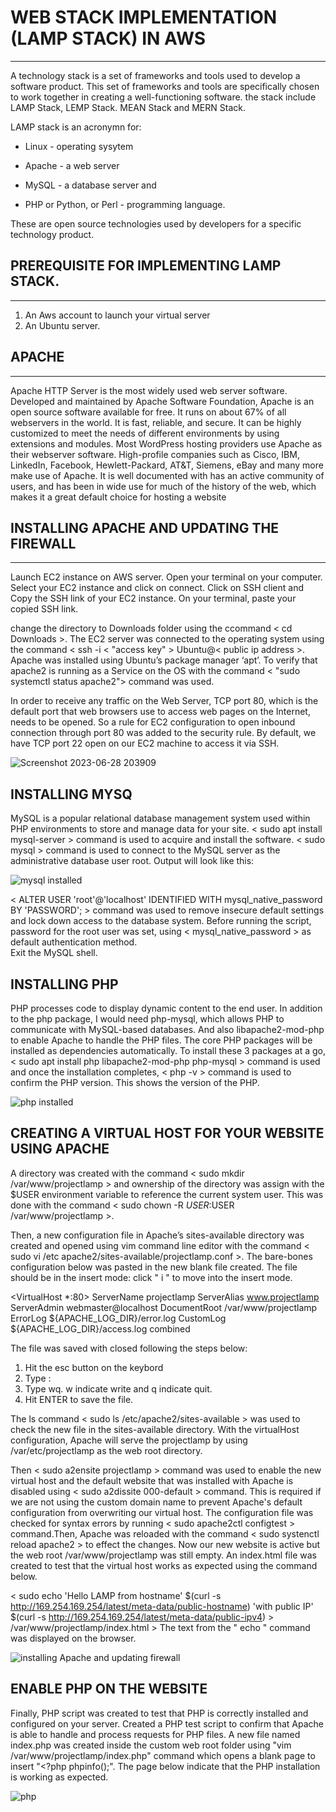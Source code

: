 # WEB STACK IMPLEMENTATION (LAMP STACK) IN AWS
---
 A technology stack is a set of frameworks and tools used to develop a software product. This set of frameworks and tools are specifically chosen to work together in creating a well-functioning software. the stack include LAMP Stack, LEMP Stack. MEAN Stack and MERN Stack. 
 
 LAMP stack is an acronymn for:
 <!-- UL -->
 * Linux - operating sysytem
 
 * Apache - a web server
 
 * MySQL - a database server and
 
 * PHP or Python, or Perl - programming language. 
 
 These are open source technologies used by developers for a specific technology product. 

## PREREQUISITE FOR IMPLEMENTING LAMP STACK.
---
<!-- OL -->
1. An Aws account to launch your virtual server
1. An Ubuntu server. 

##  APACHE
---
<P>Apache HTTP Server is the most widely used web server software. Developed and maintained by Apache Software Foundation, Apache is an open source software available for free. It runs on about 67% of all webservers in the world. It is fast, reliable, and secure. It can be highly customized to meet the needs of different environments by using extensions and modules. Most WordPress hosting providers use Apache as their webserver software. High-profile companies such as Cisco, IBM, LinkedIn, Facebook, Hewlett-Packard, AT&T, Siemens, eBay and many more make use of Apache. It is well documented with has an active community of users, and has been in wide use for much of the history of the web, which makes it a great default choice for hosting a website</P>

## INSTALLING APACHE AND UPDATING THE FIREWALL
---
<p>Launch EC2 instance on AWS server. Open your terminal on your computer. Select your EC2 instance and click on connect. Click on SSH client and Copy the SSH link of your EC2 instance. 
On your terminal, paste your copied SSH link. 
 
 change the directory to  Downloads folder using the ccommand < cd Downloads >. The EC2 server was connected to the operating system using the command < ssh -i < "access key" > Ubuntu@< public ip address >.  Apache was installed using Ubuntu’s package manager ‘apt’.
To verify that apache2 is running as a Service on the OS with the command
< "sudo systemctl status apache2"> command was used.

In order to receive any traffic on the Web Server, TCP port 80, which is the default port that web browsers use to access web pages on the Internet, needs to be opened. So a rule for EC2 configuration to open inbound connection through port 80 was added to the security rule. By default, we have TCP port 22 open on our EC2 machine to access it via SSH. 

![Screenshot 2023-06-28 203909](https://github.com/Saidat23/devops.pbl/assets/138054715/74f0bffa-4a70-42e2-8c16-e7c5556fc340)

## INSTALLING MYSQ
  MySQL is a popular relational database management system used within PHP environments to store and manage data for your site.
< sudo apt install mysql-server > command is used to acquire and install the software.
< sudo mysql > command is used to connect to the MySQL server as the administrative database user root.
 Output will look like this:
 
![mysql installed](https://github.com/Saidat23/devops.pbl/assets/138054715/36144c9f-6490-445b-ac37-6f6301b51f92)

< ALTER USER 'root'@'localhost' IDENTIFIED WITH mysql_native_password BY 'PASSWORD'; > command was used to remove insecure default settings and lock down access to the database system. Before running the script, password for the root user was set, using < mysql_native_password > as default authentication method.  
Exit the MySQL shell.

## INSTALLING PHP
 PHP  processes code to display dynamic content to the end user. In addition to the php package, I would need php-mysql, which allows PHP to communicate with MySQL-based databases. And also libapache2-mod-php to enable Apache to handle the PHP files. The core PHP packages will be installed as dependencies automatically.
To install these 3 packages at a go, < sudo apt install php libapache2-mod-php php-mysql > command is used and once the installation completes, < php -v > command is used to confirm the PHP version. This shows the version of the PHP.

![php installed](https://github.com/Saidat23/devops.pbl/assets/138054715/7632d4e1-604c-41c8-bb0d-bcbb669ea9c1)

## CREATING A VIRTUAL HOST FOR YOUR WEBSITE USING APACHE  


A directory was created with the command < sudo mkdir /var/www/projectlamp > and ownership of the directory was assign with the $USER environment variable to reference the current system user. This was done with the command < sudo chown -R $USER:$USER /var/www/projectlamp >.

Then, a new configuration file in Apache’s sites-available directory was created and opened using vim command line editor with the command < sudo vi /etc apache2/sites-available/projectlamp.conf >. The bare-bones configuration below was pasted in the new blank file created. The file should be in the insert mode: click " i " to move into the insert mode.

<VirtualHost *:80>
    ServerName projectlamp
    ServerAlias www.projectlamp 
    ServerAdmin webmaster@localhost
    DocumentRoot /var/www/projectlamp
    ErrorLog ${APACHE_LOG_DIR}/error.log
    CustomLog ${APACHE_LOG_DIR}/access.log combined
</VirtualHost>

The file was saved with closed following the steps below:
1. Hit the esc button on the keybord
2. Type :
3. Type wq. w indicate write and q indicate quit.
4. Hit ENTER to save the file.

The ls command < sudo ls /etc/apache2/sites-available > was used to check the new file in the sites-available directory. With the virtualHost configuration, Apache will serve the projectlamp by using /var/etc/projectlamp as the web root directory. 



Then < sudo a2ensite projectlamp > command was used to enable the new virtual host and the default website that was installed with Apache is disabled using < sudo a2dissite 000-default > command. This is required if we are not using the custom domain name to prevent Apache's default configuration from overwriting our virtual host. 
The configuration file was checked for syntax errors by running < sudo apache2ctl configtest > command.Then, Apache was reloaded with the command < sudo systenctl reload apache2 > to effect the changes. Now our new website is active but the web root /var/www/projectlamp was still empty. An index.html file was created to test that the virtual host works as expected using the command below.

< sudo echo 'Hello LAMP from hostname' $(curl -s http://169.254.169.254/latest/meta-data/public-hostname) 'with public IP' $(curl -s http://169.254.169.254/latest/meta-data/public-ipv4) > /var/www/projectlamp/index.html >
The text from the " echo " command was displayed on the browser.

![installing Apache and updating firewall](https://github.com/Saidat23/devops.pbl/assets/138054715/41c0bd72-a351-44d6-a56e-07b4eca34f90)

## ENABLE PHP ON THE WEBSITE
Finally, PHP script was created to test that PHP is correctly installed and configured on your server.
Created a PHP test script to confirm that Apache is able to handle and process requests for PHP files.
A new file named index.php was created inside the custom web root folder using "vim /var/www/projectlamp/index.php" command which opens a blank page to insert
"<?php
phpinfo();".
The page below indicate that the PHP installation is working as expected.

![php](https://github.com/Saidat23/devops.pbl/assets/138054715/78462150-e2f1-4246-b4bb-8f0f3de0459c)





